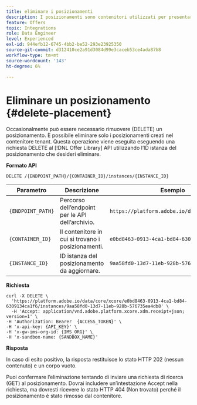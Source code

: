 ```yaml
---
title: eliminare i posizionamenti
description: I posizionamenti sono contenitori utilizzati per presentare le offerte.
feature: Offers
topic: Integrations
role: Data Engineer
level: Experienced
exl-id: 944efb12-6745-4bb2-be52-293e23925350
source-git-commit: d312410ce2a91d3084d99e3caceb53ce4ada87b8
workflow-type: tm+mt
source-wordcount: '143'
ht-degree: 6%

---
```


# Eliminare un posizionamento {#delete-placement}

Occasionalmente può essere necessario rimuovere (DELETE) un posizionamento. È possibile eliminare solo i posizionamenti creati nel contenitore tenant. Questa operazione viene eseguita eseguendo una richiesta DELETE al [!DNL Offer Library] API utilizzando l’ID istanza del posizionamento che desideri eliminare.

**Formato API**

```http
DELETE /{ENDPOINT_PATH}/{CONTAINER_ID}/instances/{INSTANCE_ID}
```

| Parametro | Descrizione | Esempio |
| --------- | ----------- | ------- |
| `{ENDPOINT_PATH}` | Percorso dell’endpoint per le API dell’archivio. | `https://platform.adobe.io/data/core/xcore/` |
| `{CONTAINER_ID}` | Il contenitore in cui si trovano i posizionamenti. | `e0bd8463-0913-4ca1-bd84-6309134ca1f6` |
| `{INSTANCE_ID}` | ID istanza del posizionamento da aggiornare. | `9aa58fd0-13d7-11eb-928b-576735ea4db8` |

**Richiesta**

```shell
curl -X DELETE \
  'https://platform.adobe.io/data/core/xcore/e0bd8463-0913-4ca1-bd84-6309134ca1f6/instances/9aa58fd0-13d7-11eb-928b-576735ea4db8' \
  -H 'Accept: application/vnd.adobe.platform.xcore.xdm.receipt+json; version=1' \
-H 'Authorization: Bearer  {ACCESS_TOKEN}' \
-H 'x-api-key: {API_KEY}' \
-H 'x-gw-ims-org-id: {IMS_ORG}' \
-H 'x-sandbox-name: {SANDBOX_NAME}'
```

**Risposta**

In caso di esito positivo, la risposta restituisce lo stato HTTP 202 (nessun contenuto) e un corpo vuoto.

Puoi confermare l’eliminazione tentando di inviare una richiesta di ricerca (GET) al posizionamento. Dovrai includere un’intestazione Accept nella richiesta, ma dovresti ricevere lo stato HTTP 404 (Non trovato) perché il posizionamento è stato rimosso dal contenitore.
